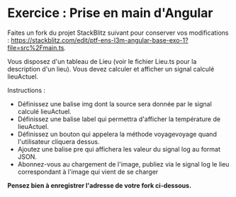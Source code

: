 # Exercice : Prise en main d'Angular
Faites un fork du projet StackBlitz suivant pour conserver vos modifications : https://stackblitz.com/edit/ptf-ens-l3m-angular-base-exo-1?file=src%2Fmain.ts.

Vous disposez d'un tableau de Lieu (voir le fichier Lieu.ts pour la description d'un lieu).
Vous devez calculer et afficher un signal calculé lieuActuel.

Instructions :
* Définissez une balise img dont la source sera donnée par le signal calculé lieuActuel.
* Définissez une balise label qui permettra d'afficher la température de lieuActuel.
* Définissez un bouton qui appelera la méthode voyagevoyage quand l'utilisateur cliquera dessus.
* Ajoutez une balise pre qui affichera les valeur du signal log au format JSON.
* Abonnez-vous au chargement de l'image, publiez via le signal log le lieu correspondant à l'image qui vient de se charger

**Pensez bien à enregistrer l'adresse de votre fork ci-dessous.**